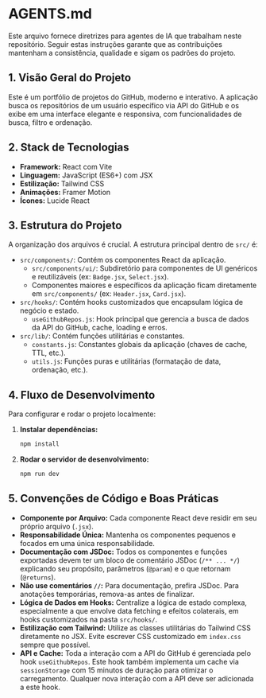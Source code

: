 # AGENTS.md

Este arquivo fornece diretrizes para agentes de IA que trabalham neste repositório. Seguir estas instruções garante que as contribuições mantenham a consistência, qualidade e sigam os padrões do projeto.

## 1. Visão Geral do Projeto

Este é um portfólio de projetos do GitHub, moderno e interativo. A aplicação busca os repositórios de um usuário específico via API do GitHub e os exibe em uma interface elegante e responsiva, com funcionalidades de busca, filtro e ordenação.

## 2. Stack de Tecnologias

-   **Framework:** React com Vite
-   **Linguagem:** JavaScript (ES6+) com JSX
-   **Estilização:** Tailwind CSS
-   **Animações:** Framer Motion
-   **Ícones:** Lucide React

## 3. Estrutura do Projeto

A organização dos arquivos é crucial. A estrutura principal dentro de `src/` é:

-   `src/components/`: Contém os componentes React da aplicação.
    -   `src/components/ui/`: Subdiretório para componentes de UI genéricos e reutilizáveis (ex: `Badge.jsx`, `Select.jsx`).
    -   Componentes maiores e específicos da aplicação ficam diretamente em `src/components/` (ex: `Header.jsx`, `Card.jsx`).
-   `src/hooks/`: Contém hooks customizados que encapsulam lógica de negócio e estado.
    -   `useGithubRepos.js`: Hook principal que gerencia a busca de dados da API do GitHub, cache, loading e erros.
-   `src/lib/`: Contém funções utilitárias e constantes.
    -   `constants.js`: Constantes globais da aplicação (chaves de cache, TTL, etc.).
    -   `utils.js`: Funções puras e utilitárias (formatação de data, ordenação, etc.).

## 4. Fluxo de Desenvolvimento

Para configurar e rodar o projeto localmente:

1.  **Instalar dependências:**
    ```bash
    npm install
    ```
2.  **Rodar o servidor de desenvolvimento:**
    ```bash
    npm run dev
    ```

## 5. Convenções de Código e Boas Práticas

-   **Componente por Arquivo:** Cada componente React deve residir em seu próprio arquivo (`.jsx`).
-   **Responsabilidade Única:** Mantenha os componentes pequenos e focados em uma única responsabilidade.
-   **Documentação com JSDoc:** Todos os componentes e funções exportadas devem ter um bloco de comentário JSDoc (`/** ... */`) explicando seu propósito, parâmetros (`@param`) e o que retornam (`@returns`).
-   **Não use comentários `//`:** Para documentação, prefira JSDoc. Para anotações temporárias, remova-as antes de finalizar.
-   **Lógica de Dados em Hooks:** Centralize a lógica de estado complexa, especialmente a que envolve data fetching e efeitos colaterais, em hooks customizados na pasta `src/hooks/`.
-   **Estilização com Tailwind:** Utilize as classes utilitárias do Tailwind CSS diretamente no JSX. Evite escrever CSS customizado em `index.css` sempre que possível.
-   **API e Cache:** Toda a interação com a API do GitHub é gerenciada pelo hook `useGithubRepos`. Este hook também implementa um cache via `sessionStorage` com 15 minutos de duração para otimizar o carregamento. Qualquer nova interação com a API deve ser adicionada a este hook.
